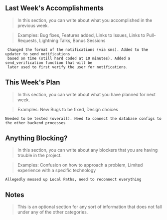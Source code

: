 ## Last Week's Accomplishments

> In this section, you can write about what you accomplished in the previous week.

> Examples:
> Bug fixes, Features added, Links to Issues, Links to Pull-Requests, Lightning Talks, Bonus Sessions
	
	 Changed the format of the notifications (via sms). Added to the updater to send notifications
	 based on time (still hard coded at 10 minutes). Added a send_verification function that will be
	 later used to first verify the user for notifications.
	
## This Week's Plan

> In this section, you can write about what you have planned for next week.

> Examples: New Bugs to be fixed, Design choices
	
	Needed to be tested (overall). Need to connect the database configs to the other backend processes
	

## Anything Blocking?

> In this section, you can write about any blockers that you are having trouble in the project.

> Examples: Confusion on how to approach a problem, Limited experience with a specific technology
	
	Allegedly messed up Local Paths, need to reconnect everything 

## Notes

> This is an optional section for any sort of information that does not fall under any of the other categories.
